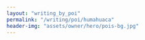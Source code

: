 ```yaml
---
layout: "writing_by_poi"
permalink: "/writing/poi/humahuaca"
header-img: "assets/owner/hero/pois-bg.jpg"
---
```

